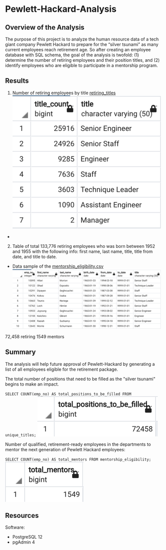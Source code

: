 # Pewlett-Hackard-Analysis

## Overview of the Analysis
The purpose of this project is to analyze the human resource data of a tech giant company Pewlett Hackard to prepare for the “silver tsunami” as many current employees reach retirement age. So after creating an employee database with SQL schema, the goal of the analysis is twofold: (1) determine the number of retiring employees and their position titles, and (2) identify employees who are eligible to participate in a mentorship program. 

## Results
1. Number of retiring employees by title
[retiring_titles](Data/retiring_titles.csv)
![retiring_titles](Data/retiring_titles.png)
*

2. Table of total 133,776 retiring employees who was born between 1952 and 1955 with the following info: first name, last name, title, title from date, and title to date.
* Data sample of the [mentorship_eligibility.csv](Data/mentorship_eligibility.csv)
![Data sample](Data/mentorship_eligibility.png) 

72,458 retiring 
1549 mentors

## Summary
The analysis will help future approval of Pewlett-Hackard by generating a list of all employees eligible for the retirement package.  

The total number of positions that need to be filled as the "silver tsunami" begins to make an impact.

`SELECT COUNT(emp_no) AS total_positions_to_be_filled
FROM unique_titles;`
![positions_to_be_filled](Data/positions_to_be_filled.png)

Number of qualified, retirement-ready employees in the departments to mentor the next generation of Pewlett Hackard employees:

`SELECT COUNT(emp_no) AS total_mentors
FROM mentorship_eligibility;`
![total_mentors](Data/total_mentors.png)

## Resources
Software:
* PostgreSQL 12
* pgAdmin 4
 
